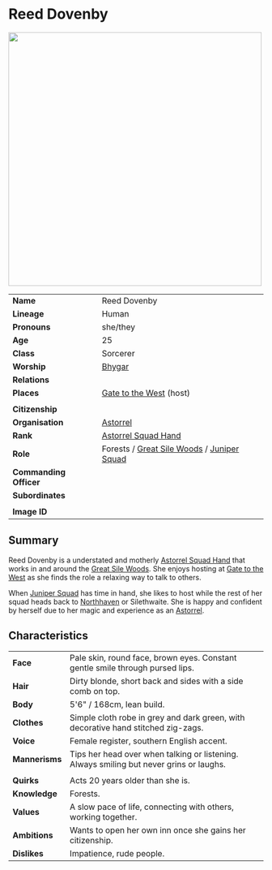 # Reed Dovenby

<img src="https://raw.githubusercontent.com/jesskelsall/astarus-images/main/characters/portraits/imageid.png" height="500" />

|||
| --- | --- |
| **Name** | Reed Dovenby | character.3
| **Lineage** | Human |
| **Pronouns** | she/they |
| **Age** | 25 |
| **Class** | Sorcerer |
| **Worship** | [Bhygar](../gods/deities/bhygar.md) |
| **Relations** | |
| **Places** | [Gate to the West](../places/buildings/inns-taverns/gate-to-the-west.md) (host) |
|||
| **Citizenship** | |
| **Organisation** | [Astorrel](../organisations/astorrel/astorrel.md) |
| **Rank** | [Astorrel Squad Hand](../organisations/astorrel/ranks/astorrel-squad-hand.md) |
| **Role** | Forests / [Great Sile Woods](../places/forests/great-sile-woods.md) / [Juniper Squad](../organisations/astorrel/squads/juniper-squad.md) |
| **Commanding Officer** | |
| **Subordinates** | |
|||
| **Image ID** | |

## Summary

Reed Dovenby is a understated and motherly [Astorrel Squad Hand](../organisations/astorrel/ranks/astorrel-squad-hand.md) that works in and around the [Great Sile Woods](../places/forests/great-sile-woods.md). She enjoys hosting at [Gate to the West](../places/buildings/inns-taverns/gate-to-the-west.md) as she finds the role a relaxing way to talk to others.

When [Juniper Squad](../organisations/astorrel/squads/juniper-squad.md) has time in hand, she likes to host while the rest of her squad heads back to [Northhaven](../places/cities/northhaven.md) or Silethwaite. She is happy and confident by herself due to her magic and experience as an [Astorrel](../organisations/astorrel/astorrel.md).

## Characteristics

| | |
| --- | --- |
| **Face** | Pale skin, round face, brown eyes. Constant gentle smile through pursed lips. | characteristics.2
| **Hair** | Dirty blonde, short back and sides with a side comb on top. |
| **Body** | 5'6" / 168cm, lean build. |
| **Clothes** | Simple cloth robe in grey and dark green, with decorative hand stitched zig-zags. |
| **Voice** | Female register, southern English accent. |
| **Mannerisms** | Tips her head over when talking or listening. Always smiling but never grins or laughs. |
| | |
| **Quirks** | Acts 20 years older than she is. |
| **Knowledge** | Forests. |
| **Values** | A slow pace of life, connecting with others, working together. |
| **Ambitions** | Wants to open her own inn once she gains her citizenship. |
| **Dislikes** | Impatience, rude people. |
